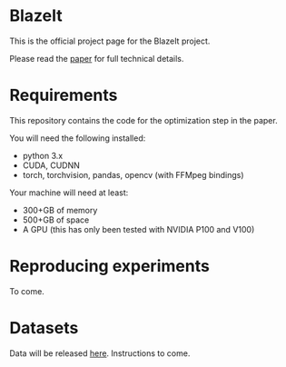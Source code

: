 # BlazeIt

This is the official project page for the BlazeIt project. 

Please read the [paper](https://arxiv.org/abs/1805.01046) for full technical details.


# Requirements

This repository contains the code for the optimization step in the paper. 

You will need the following installed:
- python 3.x
- CUDA, CUDNN
- torch, torchvision, pandas, opencv (with FFMpeg bindings)

Your machine will need at least:
- 300+GB of memory
- 500+GB of space
- A GPU (this has only been tested with NVIDIA P100 and V100)


# Reproducing experiments

To come.


# Datasets

Data will be released [here](https://drive.google.com/drive/folders/1riFVI6QZGf8X6lyFphyRighAYMDTAH4Z?usp=sharing). Instructions to come.

